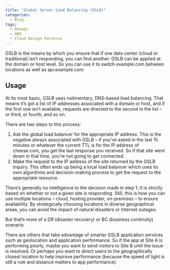 ```yaml
---
title: "Global Server Load Balancing (GSLB)"
categories:
  - Blog
tags:
  - Devops
  - AWS
  - Cloud Design Patterns
---
```


GSLB is the means by which you ensure that if one data center (cloud or traditional) isn’t responding, you can find another. GSLB can be applied at the domain or host level. So you can use it to switch example.com between locations as well as api.example.com.

<h2>Usage</h2>

At its most basic, GSLB uses rudimentary, DNS-based load balancing. That means it’s got a list of IP addresses associated with a domain or host, and if the first one isn’t available, requests are directed to the second in the list – or third, or fourth, and so on.

There are two steps to this process:
<ol>
<li>Ask the global load balancer for the appropriate IP address. This is the negative always associated with GSLB – if you’ve asked in the last 15 minutes or  whatever the current TTL is for the IP address of cheese.com, you get the last response you received. So if that site went down in that time, you’re not going to get connected.</li>
<li>Make the request to the IP address of the site returned by the GSLB inquiry. This often ends up being a local load balancer which uses its own algorithms and decision-making process to get the request to the appropriate resource.</li>
</ol>

There’s generally no intelligence to the decision made in step 1; it is strictly based on whether or not a given site is responding. Still, this is how you can use multiple locations – cloud, hosting provider, on-premises – to ensure availability. By strategically choosing locations in diverse geographical areas, you can avoid the impact of natural disasters or Internet outages.

But that’s more of a DR (disaster recovery) or BC (business continuity) scenario. 

There are others that take advantage of smarter GSLB application services such as geolocation and application performance. So if the app at Site A is performing poorly, maybe you want to send visitors to Site B until the issue is resolved. Or perhaps you want to direct users to the geographically closest location to help improve performance (because the speed of light is still a rule and distance matters to app performance).
